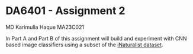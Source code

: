 # DA6401 - Assignment 2

MD Karimulla Haque MA23C021

In Part A and Part B of this assignment will build and experiment with CNN based image classifiers using a subset of the [iNaturalist dataset](https://storage.googleapis.com/wandb_datasets/nature_12K.zip).
